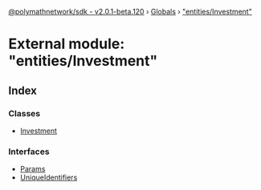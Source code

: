 [@polymathnetwork/sdk - v2.0.1-beta.120](../README.md) › [Globals](../globals.md) › ["entities/Investment"](_entities_investment_.md)

# External module: "entities/Investment"

## Index

### Classes

- [Investment](../classes/_entities_investment_.investment.md)

### Interfaces

- [Params](../interfaces/_entities_investment_.params.md)
- [UniqueIdentifiers](../interfaces/_entities_investment_.uniqueidentifiers.md)
